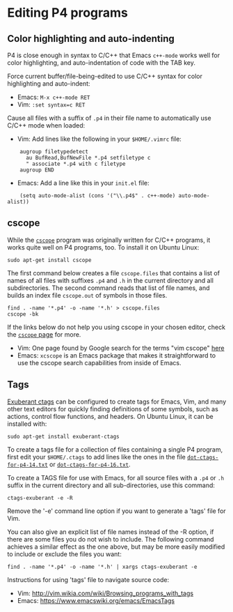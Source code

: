 # Editing P4 programs


## Color highlighting and auto-indenting

P4 is close enough in syntax to C/C++ that Emacs `c++-mode` works well
for color highlighting, and auto-indentation of code with the TAB key.

Force current buffer/file-being-edited to use C/C++ syntax for color
highlighting and auto-indent:

* Emacs: `M-x c++-mode RET`
* Vim: `:set syntax=c RET`

Cause all files with a suffix of `.p4` in their file name to
automatically use C/C++ mode when loaded:

* Vim: Add lines like the following in your `$HOME/.vimrc` file:

```
    augroup filetypedetect
      au BufRead,BufNewFile *.p4 setfiletype c
      " associate *.p4 with c filetype
    augroup END
```

* Emacs: Add a line like this in your `init.el` file:

```
    (setq auto-mode-alist (cons '("\\.p4$" . c++-mode) auto-mode-alist))
```


## cscope

While the [`cscope`](http://cscope.sourceforge.net/) program was
originally written for C/C++ programs, it works quite well on P4
programs, too.  To install it on Ubuntu Linux:

    sudo apt-get install cscope

The first command below creates a file `cscope.files` that contains a
list of names of all files with suffixes `.p4` and `.h` in the current
directory and all subdirectories.  The second command reads that list
of file names, and builds an index file `cscope.out` of symbols in
those files.

    find . -name '*.p4' -o -name '*.h' > cscope.files
    cscope -bk

If the links below do not help you using cscope in your chosen editor,
check the [`cscope` page](http://cscope.sourceforge.net/) for more.

* Vim: One page found by Google search for the terms "vim cscope"
  [here](http://cscope.sourceforge.net/cscope_vim_tutorial.html)
* Emacs: `xcscope` is an Emacs package that makes it straightforward
  to use the cscope search capabilities from inside of Emacs.


## Tags

[Exuberant ctags](http://ctags.sourceforge.net/) can be configured to
create tags for Emacs, Vim, and many other text editors for quickly
finding definitions of some symbols, such as actions, control flow
functions, and headers.  On Ubuntu Linux, it can be installed with:

    sudo apt-get install exuberant-ctags

To create a tags file for a collection of files containing a single P4
program, first edit your `$HOME/.ctags` to add lines like the ones in
the file [`dot-ctags-for-p4-14.txt`](dot-ctags-for-p4-14.txt) or
[`dot-ctags-for-p4-16.txt`](dot-ctags-for-p4-16.txt).

To create a TAGS file for use with Emacs, for all source files with a
`.p4` or `.h` suffix in the current directory and all sub-directories,
use this command:

    ctags-exuberant -e -R

Remove the '-e' command line option if you want to generate a 'tags'
file for Vim.

You can also give an explicit list of file names instead of the -R
option, if there are some files you do not wish to include.  The
following command achieves a similar effect as the one above, but may
be more easily modified to include or exclude the files you want:

    find . -name '*.p4' -o -name '*.h' | xargs ctags-exuberant -e

Instructions for using 'tags' file to navigate source code:

* Vim: http://vim.wikia.com/wiki/Browsing_programs_with_tags
* Emacs: https://www.emacswiki.org/emacs/EmacsTags
